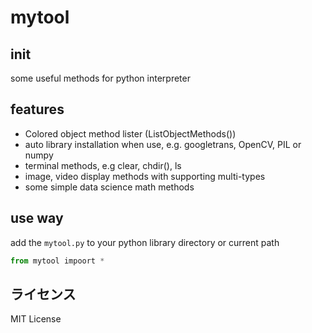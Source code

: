 # mytool

## init

some useful methods for python interpreter

## features

- Colored object method lister (ListObjectMethods())
- auto library installation when use, e.g. googletrans, OpenCV, PIL or numpy
- terminal methods, e.g clear, chdir(), ls
- image, video display methods with supporting multi-types
- some simple data science math methods

## use way

add the `mytool.py` to your python library directory or current path

```python
from mytool impoort *
```


## ライセンス

MIT License